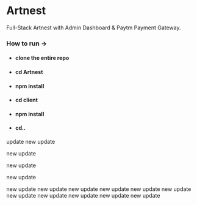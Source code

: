 # Artnest
Full-Stack Artnest with Admin Dashboard & Paytm Payment Gateway.

### How to run ->

- #### clone the entire repo
- #### cd Artnest
- #### npm install
- #### cd client
- #### npm install
- #### cd..




update
new update

new update

new update

new update

new update
new update
new update
new update
new update
new update
new update
new update
new update
new update
new update



